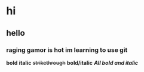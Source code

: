 # hi
## hello
### raging gamor is hot im learning to use git
**bold**
__italic__
~~strikethrough~~
**__bold/italic__**
***All bold and italic***
